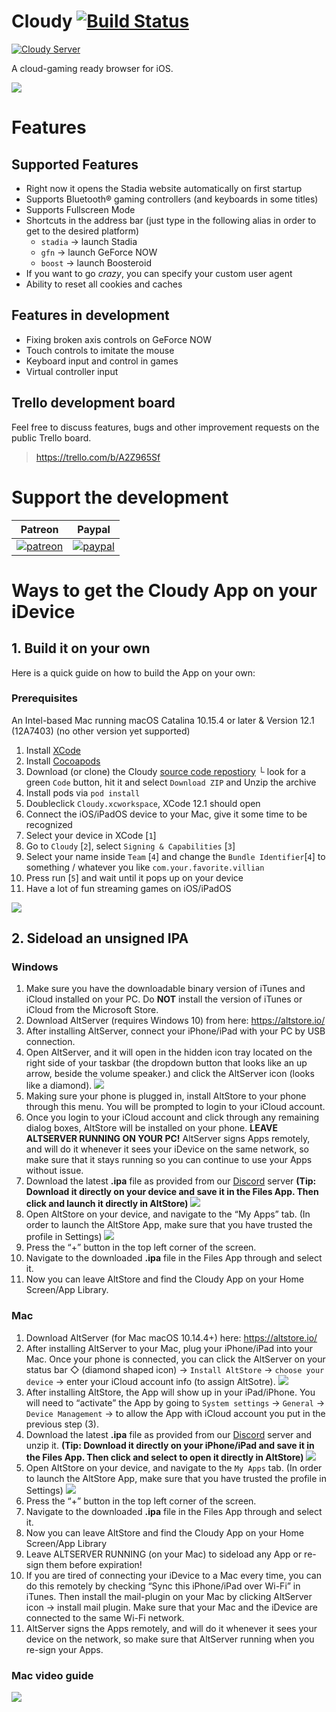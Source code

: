 # Cloudy [![Build Status](https://app.bitrise.io/app/49fce2359d6d6a84/status.svg?token=TBrG_oLSXY9A8UfySh1Y9w&branch=develop)](https://app.bitrise.io/app/49fce2359d6d6a84)

[![Cloudy Server](https://img.shields.io/discord/591914197219016707.svg?label=Discord&logo=Discord&colorB=7289da&style=for-the-badge)](https://discord.gg/9sgTxFx)

A cloud-gaming ready browser for iOS.

![](Media/cloudy.gif)

# Features

## Supported Features

- Right now it opens the Stadia website automatically on first startup
- Supports Bluetooth® gaming controllers (and keyboards in some titles)
- Supports Fullscreen Mode
- Shortcuts in the address bar (just type in the following alias in order to get to the desired platform)
  - `stadia` -> launch Stadia
  - `gfn` -> launch GeForce NOW
  - `boost` -> launch Boosteroid
- If you want to go _crazy_, you can specify your custom user agent
- Ability to reset all cookies and caches

## Features in development

- Fixing broken axis controls on GeForce NOW
- Touch controls to imitate the mouse
- Keyboard input and control in games
- Virtual controller input

## Trello development board

Feel free to discuss features, bugs and other improvement requests on the public Trello board.
> https://trello.com/b/A2Z965Sf

# Support the development

 Patreon             |  Paypal
:-------------------------:|:-------------------------:
[![patreon](Media/becomePatreon.png)](https://www.patreon.com/cloudyApp)  |  [![paypal](https://www.paypalobjects.com/en_US/i/btn/btn_donate_LG.gif)](https://paypal.me/pools/c/8tKK9M8XUi)

# Ways to get the Cloudy App on your iDevice

## 1. Build it on your own

Here is a quick guide on how to build the App on your own:

### Prerequisites
An Intel-based Mac running macOS Catalina 10.15.4 or later & Version 12.1 (12A7403) (no other version yet supported)

1. Install [XCode](https://apps.apple.com/de/app/xcode/id497799835?mt=12)
2. Install [Cocoapods](https://cocoapods.org/)
3. Download (or clone) the Cloudy [source code repostiory](https://github.com/mlostekk/Cloudy)
└ look for a green `Code` button, hit it and select `Download ZIP` and Unzip the archive
4. Install pods via `pod install`
5. Doubleclick `Cloudy.xcworkspace`, XCode 12.1 should open
6. Connect the iOS/iPadOS device to your Mac, give it some time to be recognized
7. Select your device in XCode [`1`]
8. Go to `Cloudy` [`2`], select `Signing & Capabilities` [`3`]
9. Select your name inside `Team` [`4`] and change the `Bundle Identifier`[`4`] to something / whatever you like `com.your.favorite.villian`
10. Press run [`5`] and wait until it pops up on your device
11. Have a lot of fun streaming games on iOS/iPadOS

![](Media/xcode.png)

## 2. Sideload an unsigned IPA

### Windows

1. Make sure you have the downloadable binary version of iTunes and iCloud installed on your PC. Do __NOT__ install the version of iTunes or iCloud from the Microsoft Store.
2. Download AltServer (requires Windows 10) from here: https://altstore.io/
3. After installing AltServer, connect your iPhone/iPad with your PC by USB connection. 
4. Open AltServer, and it will open in the hidden icon tray located on the right side of your taskbar (the dropdown button that looks like an up arrow, beside the volume speaker.) and click the AltServer icon (looks like a diamond).
![](Media/statusbar_win.png)
5. Making sure your phone is plugged in, install AltStore to your phone through this menu. You will be prompted to login to your iCloud account.
6. Once you login to your iCloud account and click through any remaining dialog boxes, AltStore will be installed on your phone.
**LEAVE ALTSERVER RUNNING ON YOUR PC!**
AltServer signs Apps remotely, and will do it whenever it sees your iDevice on the same network, so make sure that it stays running so you can continue to use your Apps without issue.
7. Download the latest **.ipa** file as provided from our [Discord](https://discord.gg/9sgTxFx) server
**(Tip: Download it directly on your device and save it in the Files App. Then click and launch it directly in AltStore)**
![](Media/filesapp.png)
8. Open AltStore on your device, and navigate to the “My Apps” tab.
(In order to launch the AltStore App, make sure that you have trusted the profile in Settings)
![](Media/altstore.png)
9. Press the “+” button in the top left corner of the screen.
10. Navigate to the downloaded **.ipa** file in the Files App through and select it.
11. Now you can leave AltStore and find the Cloudy App on your Home Screen/App Library.

### Mac

1. Download AltServer (for Mac macOS 10.14.4+) here: https://altstore.io/
2. After installing AltServer to your Mac, plug your iPhone/iPad into your Mac. Once your phone is connected, you can click the AltServer on your status bar ◇ (diamond shaped icon) -> `Install AltStore` -> `choose your device` -> enter your iCloud account info (to assign AltSotre). 
![](Media/statusbar_mac.png)
3. After installing AltStore, the App will show up in your iPad/iPhone. You will need to “activate” the App by going to `System settings` -> `General` -> `Device Management` -> to allow the App with iCloud account you put in the previous step (3).
4. Download the latest **.ipa** file as provided from our [Discord](https://discord.gg/9sgTxFx) server and unzip it.
**(Tip: Download it directly on your iPhone/iPad and save it in the Files App. Then click and select to open it directly in AltStore)**
![](Media/filesapp.png)
5. Open AltStore on your device, and navigate to the `My Apps` tab.
(In order to launch the AltStore App, make sure that you have trusted the profile in Settings)
![](Media/altstore.png)
6. Press the “+” button in the top left corner of the screen.
7. Navigate to the downloaded **.ipa** file in the Files App through and select it.
8. Now you can leave AltStore and find the Cloudy App on your Home Screen/App Library
9. Leave ALTSERVER RUNNING (on your Mac) to sideload any App or re-sign them before expiration!
10. If you are tired of connecting your iDevice to a Mac every time, you can do this remotely by checking “Sync this iPhone/iPad over Wi-Fi” in iTunes. Then install the mail-plugin on your Mac by clicking AltServer icon -> install mail plugin. Make sure that your Mac and the iDevice are connected to the same Wi-Fi network.
11. AltServer signs the Apps remotely, and will do it whenever it sees your device on the network, so make sure that AltServer running when you re-sign your Apps.

### Mac video guide

[![](https://img.youtube.com/vi/IcerGfOW0iE/0.jpg)](https://www.youtube.com/watch?v=IcerGfOW0iE)
